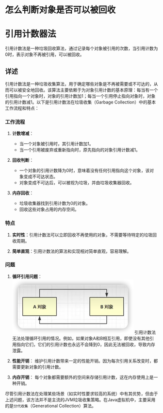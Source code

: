# 怎么判断对象是否可以被回收

# 引用计数器法

引用计数法是一种垃圾回收算法，通过记录每个对象被引用的次数，当引用计数为0时，表示对象不再被引用，可以被回收。

## 详述

引用计数法是一种垃圾收集算法，用于确定哪些对象是不再被需要或不可达的，从而可以被安全地回收。该算法主要依赖于为对象引用计数的基本原理：每当有一个引用指向一个对象时，对象的引用计数加1；每当一个引用停止指向对象时，对象的引用计数减1。以下是引用计数法在垃圾收集（Garbage Collection）中的基本工作流程和特点：

### 工作流程

1. **计数增减**：
   - 当一个对象被引用时，其引用计数加1。
   - 当一个引用被废弃或重新指向时，原先指向的对象引用计数减1。

2. **回收判断**：
   - 一个对象的引用计数降为0时，意味着没有任何引用指向这个对象，该对象变成不可达状态。
   - 对象变成不可达后，可以被视为垃圾，并由垃圾收集器回收。

3. **内存回收**：
   - 垃圾收集器找到引用计数为0的对象。
   - 回收这些对象占用的内存空间。

### 特点

1. **实时性**：引用计数法可以立即回收不再使用的对象，不需要等待特定的垃圾回收周期。

2. **简单直观**：引用计数法的算法和实现相对简单直观，容易理解。

### 问题

1. **循环引用问题**：
  ![](img/d1e6b195.png)
   引用计数法无法处理循环引用的情况。例如，如果对象A和B相互引用，即使没有其他引用指向它们，它们的引用计数也永远不会降到0，因此无法被回收，导致内存泄露。

2. **性能开销**：
   维护引用计数带来一定的性能开销。因为每次引用关系改变时，都需要更新对象的引用计数。

3. **内存开销**：
   每个对象都需要额外的空间来存储引用计数，这在内存使用上是一种开销。

尽管引用计数法在处理某些场景（如实时性要求较高的系统）中有其优势，但由于上述问题，该方法并不是主流的JVM垃圾收集策略。在Java虚拟机中，主要采用的是`分代收集`（Generational Collection）算法。
   